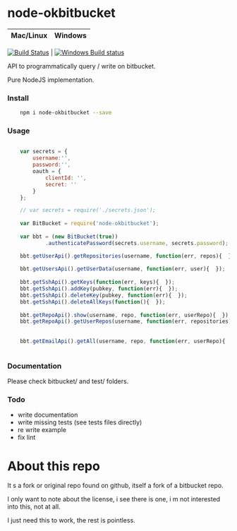 # node-okbitbucket

Mac/Linux | Windows
---- | ----
  [![Build Status](https://travis-ci.org/maboiteaspam/node-okbitbucket.svg?branch=master)](https://travis-ci.org/maboiteaspam/node-okbitbucket) 
| 
  [![Windows Build status](http://img.shields.io/appveyor/ci/maboiteaspam/node-okbitbucket.svg)](https://ci.appveyor.com/project/maboiteaspam/node-okbitbucket/branch/master)


API to programmatically query / write on bitbucket.

Pure NodeJS implementation.


### Install

```sh
    npm i node-okbitbucket --save
```

### Usage

```js

    var secrets = {
        username:'',
        password:'',
        oauth = {
            clientId: '',
            secret: ''
        }
    };

    // var secrets = require('./secrets.json');
    
    var BitBucket = require('node-okbitbucket');
    
    var bbt = (new BitBucket(true))
            .authenticatePassword(secrets.username, secrets.password);

    bbt.getUserApi().getRepositories(username, function(err, repos){  });
    
    bbt.getUsersApi().getUserData(username, function(err, user){  });
    
    bbt.getSshApi().getKeys(function(err, keys){  });
    bbt.getSshApi().addKey(pubkey, function(err){  });
    bbt.getSshApi().deleteKey(pubkey, function(err){  });
    bbt.getSshApi().deleteAllKeys(function(){  });
    
    bbt.getRepoApi().show(username, repo, function(err, userRepo){  })
    bbt.getRepoApi().getUserRepos(username, function(err, repositories){  })
    
    
    bbt.getEmailApi().getAll(username, repo, function(err, userRepo){  })
    
```

### Documentation

Please check bitbucket/ and test/ folders.

### Todo

- write documentation
- write missing tests (see tests files directly)
- re write example
- fix lint

# About this repo

It s a fork or original repo found on github, itself a fork of a bitbucket repo.

I only want to note about the license, 
i see there is one, 
i m not interested into this, not at all.

I just need this to work, the rest is pointless.